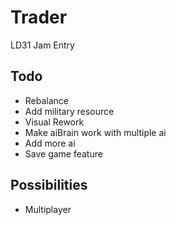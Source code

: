 Trader
======

LD31 Jam Entry

Todo
----
+ Rebalance
+ Add military resource
+ Visual Rework
+ Make aiBrain work with multiple ai
+ Add more ai
+ Save game feature


Possibilities
-------------
+ Multiplayer
